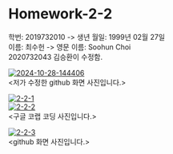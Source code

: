 # Homework-2-2
학번: 2019732010  -> 생년 월일: 1999년 02월 27일  
이름: 최수헌 -> 영문 이름: Soohun Choi  
2020732043 김승환이 수정함.  

<a href="https://ibb.co/stBMXHV"><img src="https://i.ibb.co/SJL9Zr3/2024-10-28-144406.png" alt="2024-10-28-144406" border="0"></a>  
<저가 수정한 github 화면 사진입니다.>  

<a href="https://ibb.co/MGVJRDT"><img src="https://i.ibb.co/yYyx8nT/2-2-1.png" alt="2-2-1" border="0"></a>  
<a href="https://ibb.co/5jsJvbx"><img src="https://i.ibb.co/myhPtfF/2-2-2.png" alt="2-2-2" border="0"></a>  
<구글 코랩 코딩 사진입니다.>  

<a href="https://ibb.co/k9kkWkZ"><img src="https://i.ibb.co/NmQQHQR/2-2-3.png" alt="2-2-3" border="0"></a>  
<github 화면 사진입니다.>
